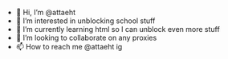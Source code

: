 - 👋 Hi, I’m @attaeht
- 👀 I’m interested in unblocking school stuff
- 🌱 I’m currently learning html so I can unblock even more stuff
- 💞️ I’m looking to collaborate on any proxies
- 📫 How to reach me @attaeht ig

<!---
attaeht/attaeht is a ✨ special ✨ repository because its `README.md` (this file) appears on your GitHub profile.
You can click the Preview link to take a look at your changes.
--->

